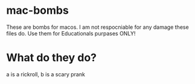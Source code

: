 # mac-bombs
These are bombs for macos.
I am not respocniable for any damage these files do.
Use them for Educationals purpases ONLY!
# What do they do?
a is a rickroll, b is a scary prank
